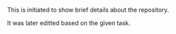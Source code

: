 This is initiated to show brief details about the repository.

It was later editted based on the given task.
